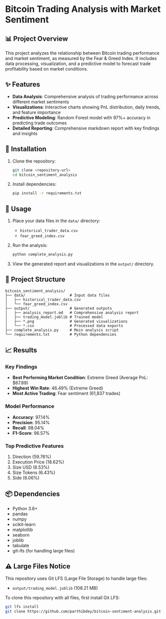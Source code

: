 # Bitcoin Trading Analysis with Market Sentiment

## 📊 Project Overview
This project analyzes the relationship between Bitcoin trading performance and market sentiment, as measured by the Fear & Greed Index. It includes data processing, visualization, and a predictive model to forecast trade profitability based on market conditions.

## ✨ Features
- **Data Analysis**: Comprehensive analysis of trading performance across different market sentiments
- **Visualizations**: Interactive charts showing PnL distribution, daily trends, and feature importance
- **Predictive Modeling**: Random Forest model with 97%+ accuracy in predicting trade outcomes
- **Detailed Reporting**: Comprehensive markdown report with key findings and insights

## 🚀 Installation

1. Clone the repository:
   ```bash
   git clone <repository-url>
   cd bitcoin_sentiment_analysis
   ```

2. Install dependencies:
   ```bash
   pip install -r requirements.txt
   ```

## 🏃 Usage

1. Place your data files in the `data/` directory:
   - `historical_trader_data.csv`
   - `fear_greed_index.csv`

2. Run the analysis:
   ```bash
   python complete_analysis.py
   ```

3. View the generated report and visualizations in the `output/` directory.

## 📁 Project Structure
```
bitcoin_sentiment_analysis/
├── data/                    # Input data files
│   ├── historical_trader_data.csv
│   └── fear_greed_index.csv
├── output/                  # Generated outputs
│   ├── analysis_report.md   # Comprehensive analysis report
│   ├── trading_model.joblib # Trained model
│   ├── *.png                # Generated visualizations
│   └── *.csv                # Processed data exports
├── complete_analysis.py     # Main analysis script
└── requirements.txt         # Python dependencies
```

## 📈 Results

### Key Findings
- **Best Performing Market Condition**: Extreme Greed (Average PnL: $67.89)
- **Highest Win Rate**: 46.49% (Extreme Greed)
- **Most Active Trading**: Fear sentiment (61,837 trades)

### Model Performance
- **Accuracy**: 97.14%
- **Precision**: 95.14%
- **Recall**: 98.04%
- **F1-Score**: 96.57%

### Top Predictive Features
1. Direction (59.76%)
2. Execution Price (18.62%)
3. Size USD (6.53%)
4. Size Tokens (6.43%)
5. Side (6.06%)

## 📦 Dependencies
- Python 3.8+
- pandas
- numpy
- scikit-learn
- matplotlib
- seaborn
- joblib
- tabulate
- git-lfs (for handling large files)

## ⚠️ Large Files Notice
This repository uses Git LFS (Large File Storage) to handle large files:
- `output/trading_model.joblib` (108.21 MB)

To clone this repository with all files, first install Git LFS:
```bash
git lfs install
git clone https://github.com/parthibdey/bitcoin-sentiment-analysis.git
```
